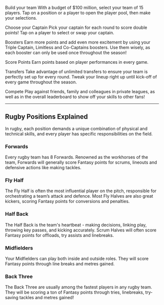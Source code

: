 Build your team
With a budget of $100 million, select your team of 15 players. Tap on a position or a player to open the player pool, then make your selections.

Choose your Captain
Pick your captain for each round to score double points! Tap on a player to select or swap your captain.


Boosters
Earn more points and add even more excitement by using your Triple Captain, Limitless and Co-Captains boosters. Use them wisely, as each booster can only be used once throughout the season!


Score Points
Earn points based on player performances in every game.

Transfers
Take advantage of unlimited transfers to ensure your team is perfectly set up for every round. Tweak your lineup right up until kick-off of every game throughout the season.

Compete
Play against friends, family and colleagues in private leagues, as well as in the overall leaderboard to show off your skills to other fans!


--- 

## Rugby Positions Explained
In rugby, each position demands a unique combination of physical and technical skills, and every player has specific responsibilities on the field.


### Forwards
Every rugby team has 8 Forwards. Renowned as the workhorses of the team, Forwards will generally score Fantasy points for scrums, lineouts and defensive actions like making tackles.


### Fly Half
The Fly Half is often the most influential player on the pitch, responsible for orchestrating a team’s attack and defence. Most Fly Halves are also great kickers, scoring Fantasy points for conversions and penalties.


### Half Back
The Half Back is the team's heartbeat - making decisions, linking play, throwing key passes, and kicking accurately. Scrum Halves will often score Fantasy points for offloads, try assists and linebreaks.


### Midfielders
Your Midfielders can play both inside and outside roles. They will score Fantasy points through line breaks and metres gained.


### Back Three
The Back Three are usually among the fastest players in any rugby team. They will be scoring a ton of Fantasy points through tries, linebreaks, try-saving tackles and metres gained!